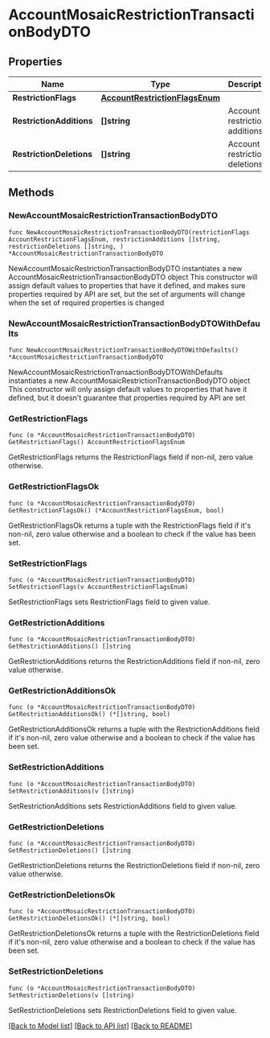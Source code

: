 # AccountMosaicRestrictionTransactionBodyDTO

## Properties

Name | Type | Description | Notes
------------ | ------------- | ------------- | -------------
**RestrictionFlags** | [**AccountRestrictionFlagsEnum**](AccountRestrictionFlagsEnum.md) |  | 
**RestrictionAdditions** | **[]string** | Account restriction additions. | 
**RestrictionDeletions** | **[]string** | Account restriction deletions. | 

## Methods

### NewAccountMosaicRestrictionTransactionBodyDTO

`func NewAccountMosaicRestrictionTransactionBodyDTO(restrictionFlags AccountRestrictionFlagsEnum, restrictionAdditions []string, restrictionDeletions []string, ) *AccountMosaicRestrictionTransactionBodyDTO`

NewAccountMosaicRestrictionTransactionBodyDTO instantiates a new AccountMosaicRestrictionTransactionBodyDTO object
This constructor will assign default values to properties that have it defined,
and makes sure properties required by API are set, but the set of arguments
will change when the set of required properties is changed

### NewAccountMosaicRestrictionTransactionBodyDTOWithDefaults

`func NewAccountMosaicRestrictionTransactionBodyDTOWithDefaults() *AccountMosaicRestrictionTransactionBodyDTO`

NewAccountMosaicRestrictionTransactionBodyDTOWithDefaults instantiates a new AccountMosaicRestrictionTransactionBodyDTO object
This constructor will only assign default values to properties that have it defined,
but it doesn't guarantee that properties required by API are set

### GetRestrictionFlags

`func (o *AccountMosaicRestrictionTransactionBodyDTO) GetRestrictionFlags() AccountRestrictionFlagsEnum`

GetRestrictionFlags returns the RestrictionFlags field if non-nil, zero value otherwise.

### GetRestrictionFlagsOk

`func (o *AccountMosaicRestrictionTransactionBodyDTO) GetRestrictionFlagsOk() (*AccountRestrictionFlagsEnum, bool)`

GetRestrictionFlagsOk returns a tuple with the RestrictionFlags field if it's non-nil, zero value otherwise
and a boolean to check if the value has been set.

### SetRestrictionFlags

`func (o *AccountMosaicRestrictionTransactionBodyDTO) SetRestrictionFlags(v AccountRestrictionFlagsEnum)`

SetRestrictionFlags sets RestrictionFlags field to given value.


### GetRestrictionAdditions

`func (o *AccountMosaicRestrictionTransactionBodyDTO) GetRestrictionAdditions() []string`

GetRestrictionAdditions returns the RestrictionAdditions field if non-nil, zero value otherwise.

### GetRestrictionAdditionsOk

`func (o *AccountMosaicRestrictionTransactionBodyDTO) GetRestrictionAdditionsOk() (*[]string, bool)`

GetRestrictionAdditionsOk returns a tuple with the RestrictionAdditions field if it's non-nil, zero value otherwise
and a boolean to check if the value has been set.

### SetRestrictionAdditions

`func (o *AccountMosaicRestrictionTransactionBodyDTO) SetRestrictionAdditions(v []string)`

SetRestrictionAdditions sets RestrictionAdditions field to given value.


### GetRestrictionDeletions

`func (o *AccountMosaicRestrictionTransactionBodyDTO) GetRestrictionDeletions() []string`

GetRestrictionDeletions returns the RestrictionDeletions field if non-nil, zero value otherwise.

### GetRestrictionDeletionsOk

`func (o *AccountMosaicRestrictionTransactionBodyDTO) GetRestrictionDeletionsOk() (*[]string, bool)`

GetRestrictionDeletionsOk returns a tuple with the RestrictionDeletions field if it's non-nil, zero value otherwise
and a boolean to check if the value has been set.

### SetRestrictionDeletions

`func (o *AccountMosaicRestrictionTransactionBodyDTO) SetRestrictionDeletions(v []string)`

SetRestrictionDeletions sets RestrictionDeletions field to given value.



[[Back to Model list]](../README.md#documentation-for-models) [[Back to API list]](../README.md#documentation-for-api-endpoints) [[Back to README]](../README.md)


